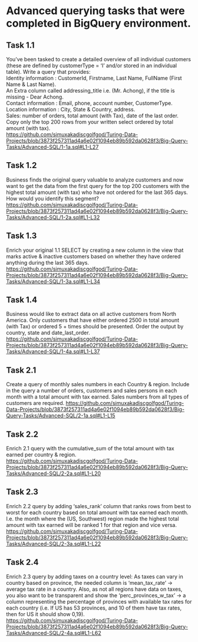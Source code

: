 # Advanced querying tasks that were completed in BigQuery environment.
## Task 1.1
You’ve been tasked to create a detailed overview of all individual customers (these are defined by customerType = ‘I’ and/or stored in an individual table). Write a query that provides:  
Identity information : CustomerId, Firstname, Last Name, FullName (First Name & Last Name).  
An Extra column called addressing_title i.e. (Mr. Achong), if the title is missing - Dear Achong.  
Contact information : Email, phone, account number, CustomerType.  
Location information : City, State & Country, address.  
Sales: number of orders, total amount (with Tax), date of the last order.  
Copy only the top 200 rows from your written select ordered by total amount (with tax).  
https://github.com/simuxakadiscgolfgod/Turing-Data-Projects/blob/3873f257311ad4a6e02f1094eb89b592da0628f3/Big-Query-Tasks/Advanced-SQL/1-1a.sql#L1-L27
## Task 1.2
Business finds the original query valuable to analyze customers and now want to get the data from the first query for the top 200 customers with the highest total amount (with tax) who have not ordered for the last 365 days. How would you identify this segment?  
https://github.com/simuxakadiscgolfgod/Turing-Data-Projects/blob/3873f257311ad4a6e02f1094eb89b592da0628f3/Big-Query-Tasks/Advanced-SQL/1-2a.sql#L1-L32
## Task 1.3
Enrich your original 1.1 SELECT by creating a new column in the view that marks active & inactive customers based on whether they have ordered anything during the last 365 days.
https://github.com/simuxakadiscgolfgod/Turing-Data-Projects/blob/3873f257311ad4a6e02f1094eb89b592da0628f3/Big-Query-Tasks/Advanced-SQL/1-3a.sql#L1-L34
## Task 1.4
Business would like to extract data on all active customers from North America. Only customers that have either ordered 2500 in total amount (with Tax) or ordered 5 + times should be presented.
Order the output by country, state and date_last_order.
https://github.com/simuxakadiscgolfgod/Turing-Data-Projects/blob/3873f257311ad4a6e02f1094eb89b592da0628f3/Big-Query-Tasks/Advanced-SQL/1-4a.sql#L1-L37
## Task 2.1
Create a query of monthly sales numbers in each Country & region. Include in the query a number of orders, customers and sales persons in each month with a total amount with tax earned. Sales numbers from all types of customers are required.
https://github.com/simuxakadiscgolfgod/Turing-Data-Projects/blob/3873f257311ad4a6e02f1094eb89b592da0628f3/Big-Query-Tasks/Advanced-SQL/2-1a.sql#L1-L15
## Task 2.2
Enrich 2.1 query with the cumulative_sum of the total amount with tax earned per country & region.
https://github.com/simuxakadiscgolfgod/Turing-Data-Projects/blob/3873f257311ad4a6e02f1094eb89b592da0628f3/Big-Query-Tasks/Advanced-SQL/2-2a.sql#L1-L20
## Task 2.3
Enrich 2.2 query by adding ‘sales_rank’ column that ranks rows from best to worst for each country based on total amount with tax earned each month. I.e. the month where the (US, Southwest) region made the highest total amount with tax earned will be ranked 1 for that region and vice versa.
https://github.com/simuxakadiscgolfgod/Turing-Data-Projects/blob/3873f257311ad4a6e02f1094eb89b592da0628f3/Big-Query-Tasks/Advanced-SQL/2-3a.sql#L1-L22
## Task 2.4
Enrich 2.3 query by adding taxes on a country level:
As taxes can vary in country based on province, the needed column is ‘mean_tax_rate’ -> average tax rate in a country.
Also, as not all regions have data on taxes, you also want to be transparent and show the ‘perc_provinces_w_tax’ -> a column representing the percentage of provinces with available tax rates for each country (i.e. If US has 53 provinces, and 10 of them have tax rates, then for US it should show 0,19).
https://github.com/simuxakadiscgolfgod/Turing-Data-Projects/blob/3873f257311ad4a6e02f1094eb89b592da0628f3/Big-Query-Tasks/Advanced-SQL/2-4a.sql#L1-L62
